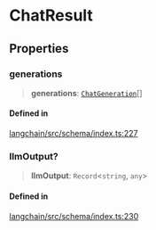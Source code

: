 ChatResult
==========

Properties[​](#properties "Direct link to Properties")
------------------------------------------------------

### generations[​](#generations "Direct link to generations")

> **generations**: [`ChatGeneration`](/docs/api/schema/interfaces/ChatGeneration)\[\]

#### Defined in[​](#defined-in "Direct link to Defined in")

[langchain/src/schema/index.ts:227](https://github.com/hwchase17/langchainjs/blob/46e1734/langchain/src/schema/index.ts#L227)

### llmOutput?[​](#llmoutput "Direct link to llmOutput?")

> **llmOutput**: `Record`<`string`, `any`\>

#### Defined in[​](#defined-in-1 "Direct link to Defined in")

[langchain/src/schema/index.ts:230](https://github.com/hwchase17/langchainjs/blob/46e1734/langchain/src/schema/index.ts#L230)